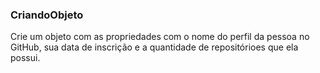 ### CriandoObjeto

Crie um objeto com as propriedades com o nome do perfil da pessoa no GitHub, sua data de inscrição e a quantidade de repositórioes que ela possui.
